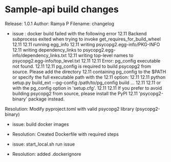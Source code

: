Sample-api build changes
==================================

Release: 1.0.1
Author: Ramya P
Filename: changelog
- issue : docker build failed with the following error
12.11   Backend subprocess exited when trying to invoke get_requires_for_build_wheel
12.11
12.11   running egg_info
12.11   writing psycopg2.egg-info/PKG-INFO
12.11   writing dependency_links to psycopg2.egg-info/dependency_links.txt
12.11   writing top-level names to psycopg2.egg-info/top_level.txt
12.11
12.11   Error: pg_config executable not found.
12.11
12.11   pg_config is required to build psycopg2 from source.  Please add the directory
12.11   containing pg_config to the $PATH or specify the full executable path with the
12.11   option:
12.11
12.11       python setup.py build_ext --pg-config /path/to/pg_config build ...
12.11
12.11   or with the pg_config option in 'setup.cfg'.
12.11
12.11   If you prefer to avoid building psycopg2 from source, please install the PyPI
12.11   'psycopg2-binary' package instead.

Resolution: Modify pyproject.toml with valid psycopg2 library (psycopg2-binary)

- issue: build docker images 
- Resolution: Created Dockerfile with required steps

- issue: start_local.sh run issue
- Resolution: added .dockerignore
